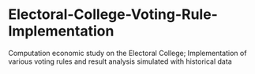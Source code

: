 # Electoral-College-Voting-Rule-Implementation
Computation economic study on the Electoral College; Implementation of various voting rules and result analysis simulated with historical data
